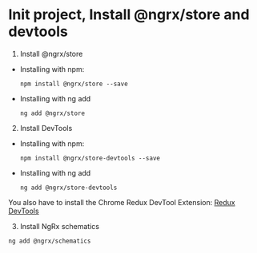 # Init project, Install @ngrx/store and devtools
1. Install @ngrx/store

* Installing with npm:

	`npm install @ngrx/store --save`

* Installing with ng add

	`ng add @ngrx/store`

2. Install DevTools

* Installing with npm:

	`npm install @ngrx/store-devtools --save`

* Installing with ng add

	`ng add @ngrx/store-devtools`
  
You also have to install the Chrome Redux DevTool Extension:
[Redux DevTools](https://chrome.google.com/webstore/detail/redux-devtools/lmhkpmbekcpmknklioeibfkpmmfibljd?hl=en)

  
3. Install NgRx schematics

`ng add @ngrx/schematics`
